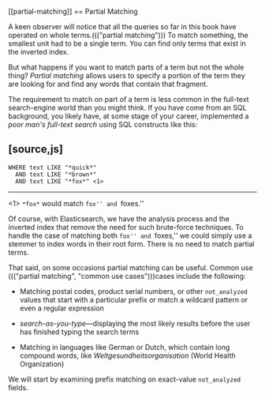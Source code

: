 [[partial-matching]]
== Partial Matching

A keen observer will notice  that all the queries so far in this book have
operated on whole terms.((("partial matching")))  To match something, the smallest unit had to be a
single term. You can find only terms that exist in the inverted index.

But what happens if you want to match parts of a term but not the whole thing?
_Partial matching_ allows users to specify a portion of the term they are
looking for and find any words that contain that fragment.

The requirement to match on part of a term is less common in the full-text
search-engine world than you might think.  If you have come from an SQL
background, you likely have, at some stage of your career,
implemented a _poor man's full-text search_ using SQL constructs like this:

[source,js]
--------------------------------------------------
    WHERE text LIKE "*quick*"
      AND text LIKE "*brown*"
      AND text LIKE "*fox*" <1>
--------------------------------------------------

<1> `*fox*` would match ``fox'' and ``foxes.''

Of course, with Elasticsearch, we have the analysis process and the inverted
index that remove the need for such brute-force techniques. To handle the
case of matching both ``fox'' and ``foxes,'' we could simply use a stemmer to
index words in their root form.  There is no need to match partial terms.

That said, on some occasions partial matching can be useful.
Common use ((("partial matching", "common use cases")))cases include the following:

* Matching postal codes, product serial numbers, or other `not_analyzed` values
  that start with a particular prefix or match a wildcard pattern
  or even a regular expression

* _search-as-you-type_&#x2014;displaying the most likely results before the
  user has finished typing the search terms

* Matching in languages like German or Dutch, which contain long compound
  words, like _Weltgesundheitsorganisation_ (World Health Organization)

We will start by examining prefix matching on exact-value `not_analyzed`
fields.
